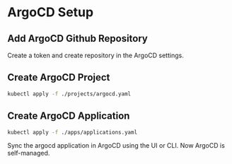 # ArgoCD Setup

## Add ArgoCD Github Repository

Create a token and create repository in the ArgoCD settings.

## Create ArgoCD Project

```bash
kubectl apply -f ./projects/argocd.yaml
```

## Create ArgoCD Application

```bash
kubectl apply -f ./apps/applications.yaml
```

Sync the argocd application in ArgoCD using the UI or CLI. Now ArgoCD is self-managed.
